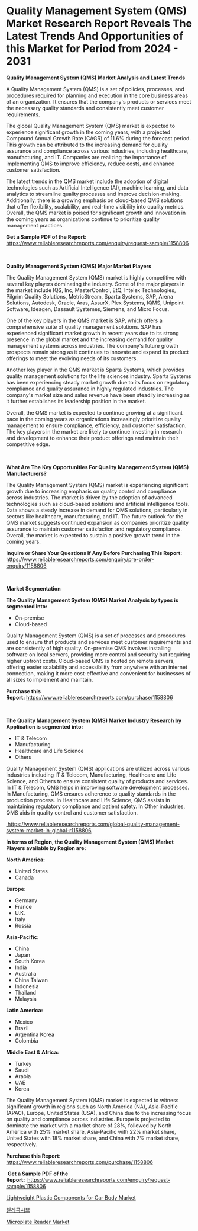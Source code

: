 <p><h1>Quality Management System (QMS) Market Research Report Reveals The Latest Trends And Opportunities of this Market for Period from 2024 - 2031</h1></p><p><strong>Quality Management System (QMS) Market Analysis and Latest Trends</strong></p>
<p><p>A Quality Management System (QMS) is a set of policies, processes, and procedures required for planning and execution in the core business areas of an organization. It ensures that the company's products or services meet the necessary quality standards and consistently meet customer requirements.</p><p>The global Quality Management System (QMS) market is expected to experience significant growth in the coming years, with a projected Compound Annual Growth Rate (CAGR) of 11.6% during the forecast period. This growth can be attributed to the increasing demand for quality assurance and compliance across various industries, including healthcare, manufacturing, and IT. Companies are realizing the importance of implementing QMS to improve efficiency, reduce costs, and enhance customer satisfaction.</p><p>The latest trends in the QMS market include the adoption of digital technologies such as Artificial Intelligence (AI), machine learning, and data analytics to streamline quality processes and improve decision-making. Additionally, there is a growing emphasis on cloud-based QMS solutions that offer flexibility, scalability, and real-time visibility into quality metrics. Overall, the QMS market is poised for significant growth and innovation in the coming years as organizations continue to prioritize quality management practices.</p></p>
<p><strong>Get a Sample PDF of the Report:&nbsp;</strong> <a href="https://www.reliableresearchreports.com/enquiry/request-sample/1158806">https://www.reliableresearchreports.com/enquiry/request-sample/1158806</a></p>
<p>&nbsp;</p>
<p><strong>Quality Management System (QMS) Major Market Players</strong></p>
<p><p>The Quality Management System (QMS) market is highly competitive with several key players dominating the industry. Some of the major players in the market include IQS, Inc, MasterControl, EtQ, Intelex Technologies, Pilgrim Quality Solutions, MetricStream, Sparta Systems, SAP, Arena Solutions, Autodesk, Oracle, Aras, AssurX, Plex Systems, IQMS, Unipoint Software, Ideagen, Dassault Systemes, Siemens, and Micro Focus.</p><p>One of the key players in the QMS market is SAP, which offers a comprehensive suite of quality management solutions. SAP has experienced significant market growth in recent years due to its strong presence in the global market and the increasing demand for quality management systems across industries. The company's future growth prospects remain strong as it continues to innovate and expand its product offerings to meet the evolving needs of its customers.</p><p>Another key player in the QMS market is Sparta Systems, which provides quality management solutions for the life sciences industry. Sparta Systems has been experiencing steady market growth due to its focus on regulatory compliance and quality assurance in highly regulated industries. The company's market size and sales revenue have been steadily increasing as it further establishes its leadership position in the market.</p><p>Overall, the QMS market is expected to continue growing at a significant pace in the coming years as organizations increasingly prioritize quality management to ensure compliance, efficiency, and customer satisfaction. The key players in the market are likely to continue investing in research and development to enhance their product offerings and maintain their competitive edge.</p></p>
<p>&nbsp;</p>
<p><strong>What Are The Key Opportunities For Quality Management System (QMS) Manufacturers?</strong></p>
<p><p>The Quality Management System (QMS) market is experiencing significant growth due to increasing emphasis on quality control and compliance across industries. The market is driven by the adoption of advanced technologies such as cloud-based solutions and artificial intelligence tools. Data shows a steady increase in demand for QMS solutions, particularly in sectors like healthcare, manufacturing, and IT. The future outlook for the QMS market suggests continued expansion as companies prioritize quality assurance to maintain customer satisfaction and regulatory compliance. Overall, the market is expected to sustain a positive growth trend in the coming years.</p></p>
<p><strong>Inquire or Share Your Questions If Any Before Purchasing This Report:</strong> <a href="https://www.reliableresearchreports.com/enquiry/pre-order-enquiry/1158806">https://www.reliableresearchreports.com/enquiry/pre-order-enquiry/1158806</a></p>
<p>&nbsp;</p>
<p><strong>Market Segmentation</strong></p>
<p><strong>The Quality Management System (QMS) Market Analysis by types is segmented into:</strong></p>
<p><ul><li>On-premise</li><li>Cloud-based</li></ul></p>
<p><p>Quality Management System (QMS) is a set of processes and procedures used to ensure that products and services meet customer requirements and are consistently of high quality. On-premise QMS involves installing software on local servers, providing more control and security but requiring higher upfront costs. Cloud-based QMS is hosted on remote servers, offering easier scalability and accessibility from anywhere with an internet connection, making it more cost-effective and convenient for businesses of all sizes to implement and maintain.</p></p>
<p><strong>Purchase this Report:&nbsp;</strong><a href="https://www.reliableresearchreports.com/purchase/1158806">https://www.reliableresearchreports.com/purchase/1158806</a></p>
<p>&nbsp;</p>
<p><strong>The Quality Management System (QMS) Market Industry Research by Application is segmented into:</strong></p>
<p><ul><li>IT & Telecom</li><li>Manufacturing</li><li>Healthcare and Life Science</li><li>Others</li></ul></p>
<p><p>Quality Management System (QMS) applications are utilized across various industries including IT & Telecom, Manufacturing, Healthcare and Life Science, and Others to ensure consistent quality of products and services. In IT & Telecom, QMS helps in improving software development processes. In Manufacturing, QMS ensures adherence to quality standards in the production process. In Healthcare and Life Science, QMS assists in maintaining regulatory compliance and patient safety. In Other industries, QMS aids in quality control and customer satisfaction.</p></p>
<p><a href="https://www.reliableresearchreports.com/global-quality-management-system-market-in-global-r1158806">&nbsp;https://www.reliableresearchreports.com/global-quality-management-system-market-in-global-r1158806</a></p>
<p><strong>In terms of Region, the Quality Management System (QMS) Market Players available by Region are:</strong></p>
<p>
    <p> <strong> North America: </strong>
        <ul>
            <li>United States</li>
            <li>Canada</li>
        </ul>
        </p> 
    <p> <strong> Europe: </strong>
        <ul>
            <li>Germany</li>
            <li>France</li>
            <li>U.K.</li>
            <li>Italy</li>
            <li>Russia</li>
        </ul>
        </p> 
    <p> <strong> Asia-Pacific: </strong>
        <ul>
            <li>China</li>
            <li>Japan</li>
            <li>South Korea</li>
            <li>India</li>
            <li>Australia</li>
            <li>China Taiwan</li>
            <li>Indonesia</li>
            <li>Thailand</li>
            <li>Malaysia</li>
        </ul>
        </p> 
    <p> <strong> Latin America: </strong>
        <ul>
            <li>Mexico</li>
            <li>Brazil</li>
            <li>Argentina Korea</li>
            <li>Colombia</li>
        </ul>
        </p> 
    <p> <strong> Middle East & Africa: </strong>
        <ul>
            <li>Turkey</li>
            <li>Saudi</li>
            <li>Arabia</li>
            <li>UAE</li>
            <li>Korea</li>
        </ul>
    </p>
    </p>
<p><p>The Quality Management System (QMS) market is expected to witness significant growth in regions such as North America (NA), Asia-Pacific (APAC), Europe, United States (USA), and China due to the increasing focus on quality and compliance across industries. Europe is projected to dominate the market with a market share of 28%, followed by North America with 25% market share, Asia-Pacific with 22% market share, United States with 18% market share, and China with 7% market share, respectively.</p></p>
<p><strong>Purchase this Report: </strong><a href="https://www.reliableresearchreports.com/purchase/1158806">https://www.reliableresearchreports.com/purchase/1158806</a></p>
<p>&nbsp;<strong>Get a Sample PDF of the Report:&nbsp;&nbsp;</strong><a href="https://www.reliableresearchreports.com/enquiry/request-sample/1158806">https://www.reliableresearchreports.com/enquiry/request-sample/1158806</a></p>
<p><strong></strong></p>
<p><p><a href="https://www.linkedin.com/pulse/lightweight-plastic-components-car-body-market-size-examines-iecmc">Lightweight Plastic Components for Car Body Market</a></p><p><a href="https://github.com/JeromeRtyau89966/Market-Research-Report-List-1/blob/main/426620160495.md">셀레콕시브</a></p><p><a href="https://www.linkedin.com/pulse/microplate-reader-market-furnish-information-size-share-blcte">Microplate Reader Market</a></p></p>